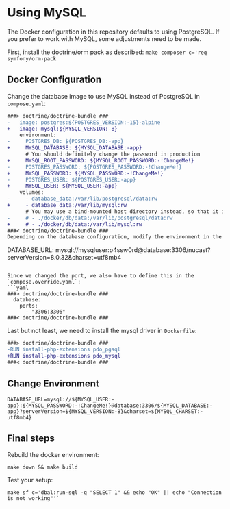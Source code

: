 # Using MySQL

The Docker configuration in this repository defaults to using PostgreSQL.
If you prefer to work with MySQL, some adjustments need to be made.

First, install the doctrine/orm pack as described: `make composer c='req symfony/orm-pack`

## Docker Configuration
Change the database image to use MySQL instead of PostgreSQL in `compose.yaml`:

```diff
###> doctrine/doctrine-bundle ###
-   image: postgres:${POSTGRES_VERSION:-15}-alpine
+   image: mysql:${MYSQL_VERSION:-8}
    environment:
-     POSTGRES_DB: ${POSTGRES_DB:-app}
+     MYSQL_DATABASE: ${MYSQL_DATABASE:-app}
      # You should definitely change the password in production
+     MYSQL_ROOT_PASSWORD: ${MYSQL_ROOT_PASSWORD:-!ChangeMe!}
-     POSTGRES_PASSWORD: ${POSTGRES_PASSWORD:-!ChangeMe!}
+     MYSQL_PASSWORD: ${MYSQL_PASSWORD:-!ChangeMe!}
-     POSTGRES_USER: ${POSTGRES_USER:-app}
+     MYSQL_USER: ${MYSQL_USER:-app}
    volumes:
-     - database_data:/var/lib/postgresql/data:rw
+     - database_data:/var/lib/mysql:rw
      # You may use a bind-mounted host directory instead, so that it is harder to accidentally remove the volume and lose all your data!
-     # - ./docker/db/data:/var/lib/postgresql/data:rw
+     # - ./docker/db/data:/var/lib/mysql:rw
###< doctrine/doctrine-bundle ###
Depending on the database configuration, modify the environment in the same file at `services.php.environment.DATABASE_URL`
```
DATABASE_URL: mysql://mysqluser:p4ssw0rd@database:3306/nucast?serverVersion=8.0.32&charset=utf8mb4
```

Since we changed the port, we also have to define this in the `compose.override.yaml`:
```yaml
###> doctrine/doctrine-bundle ###
  database:
    ports:
      - "3306:3306"
###< doctrine/doctrine-bundle ###
```

Last but not least, we need to install the mysql driver in `Dockerfile`:
```diff
###> doctrine/doctrine-bundle ###
-RUN install-php-extensions pdo_pgsql
+RUN install-php-extensions pdo_mysql
###< doctrine/doctrine-bundle ###
```

## Change Environment
```dotenv 
DATABASE_URL=mysql://${MYSQL_USER:-app}:${MYSQL_PASSWORD:-!ChangeMe!}@database:3306/${MYSQL_DATABASE:-app}?serverVersion=${MYSQL_VERSION:-8}&charset=${MYSQL_CHARSET:-utf8mb4}
```

## Final steps
Rebuild the docker environment:
```shell
make down && make build
```

Test your setup:
```shell
make sf c='dbal:run-sql -q "SELECT 1" && echo "OK" || echo "Connection is not working"'`
```
